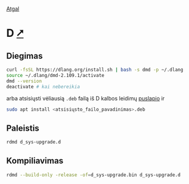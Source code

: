 [Atgal](./readme.md)

# D [&#x2B67;](https://dlang.org/)

## Diegimas

```bash
curl -fsSL https://dlang.org/install.sh | bash -s dmd -p ~/.dlang
source ~/.dlang/dmd-2.109.1/activate
dmd --version
deactivate # kai nebereikia
```

arba atsisiųsti vėliausią `.deb` failą iš D kalbos leidimų [puslapio](https://downloads.dlang.org/releases/) ir

```bash
sudo apt install <atsisiųsto_failo_pavadinimas>.deb
```

## Paleistis

```bash
rdmd d_sys-upgrade.d
```

## Kompiliavimas

```bash
rdmd --build-only -release -of=d_sys-upgrade.bin d_sys-upgrade.d
```
